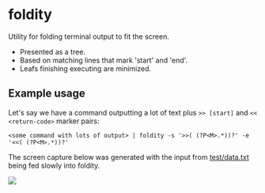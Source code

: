 # foldity

Utility for folding terminal output to fit the screen.

- Presented as a tree.
- Based on matching lines that mark 'start' and 'end'.
- Leafs finishing executing are minimized.

## Example usage

Let's say we have a command outputting a lot of text plus `>> [start]` and `<< <return-code>` marker pairs:

```
<some command with lots of output> | foldity -s '>>( (?P<M>.*))?' -e '<<( (?P<M>.*))?'
```

The screen capture below was generated with the input from [test/data.txt](test/data.txt) being fed slowly into foldity.

<img src="https://user-images.githubusercontent.com/321273/98439699-61d30980-20fc-11eb-9e6f-5615ed8e63d8.gif">
